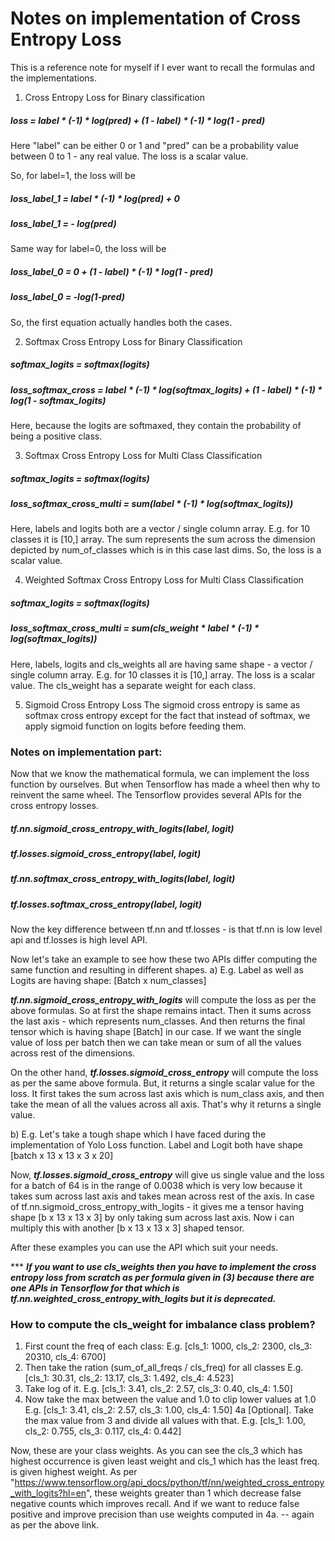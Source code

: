 # Notes on implementation of Cross Entropy Loss

This is a reference note for myself if I ever want to recall the formulas and the implementations.


1) Cross Entropy Loss for Binary classification

##### ___loss = label * (-1) * log(pred) + (1 - label) * (-1) * log(1 - pred)___

Here "label" can be either 0 or 1 and "pred" can be a probability value between 0 to 1 - any real value. The loss is a scalar value.

So, for label=1, the loss will be
##### ___loss_label_1 = label * (-1) * log(pred) + 0___
##### ___loss_label_1 = - log(pred)___

Same way for label=0, the loss will be
##### ___loss_label_0 = 0 + (1 - label) * (-1) * log(1 - pred)___
##### ___loss_label_0 = -log(1-pred)___

So, the first equation actually handles both the cases.


2) Softmax Cross Entropy Loss for Binary Classification

##### ___softmax_logits = softmax(logits)___
##### ___loss_softmax_cross = label * (-1) * log(softmax_logits) + (1 - label) * (-1) * log(1 - softmax_logits)___

Here, because the logits are softmaxed, they contain the probability of being a positive class.


3) Softmax Cross Entropy Loss for Multi Class Classification
##### ___softmax_logits = softmax(logits)___
##### ___loss_softmax_cross_multi = sum(label * (-1) * log(softmax_logits))___

Here, labels and logits both are a vector / single column array. E.g. for 10 classes it is [10,] array.
The sum represents the sum across the dimension depicted by num_of_classes which is in this case last dims. So, the loss is a scalar value.


4) Weighted Softmax Cross Entropy Loss for Multi Class Classification
##### ___softmax_logits = softmax(logits)___
##### ___loss_softmax_cross_multi = sum(cls_weight * label * (-1) * log(softmax_logits))___

Here, labels, logits and cls_weights all are having same shape - a vector / single column array. E.g. for 10 classes it is [10,] array.
The loss is a scalar value.
The cls_weight has a separate weight for each class.


5) Sigmoid Cross Entropy Loss
The sigmoid cross entropy is same as softmax cross entropy except for the fact that instead of softmax, we apply sigmoid function on logits before feeding them.



### Notes on implementation part:
Now that we know the mathematical formula, we can implement the loss function by ourselves.
But when Tensorflow has made a wheel then why to reinvent the same wheel.
The Tensorflow provides several APIs for the cross entropy losses.

##### ___tf.nn.sigmoid_cross_entropy_with_logits(label, logit)___
##### ___tf.losses.sigmoid_cross_entropy(label, logit)___
##### ___tf.nn.softmax_cross_entropy_with_logits(label, logit)___
##### ___tf.losses.softmax_cross_entropy(label, logit)___

Now the key difference between tf.nn and tf.losses - is that tf.nn is low level api and tf.losses is high level API.

Now let's take an example to see how these two APIs differ computing the same function and resulting in different shapes.
a) E.g. Label as well as Logits are having shape: [Batch x num_classes] 

___tf.nn.sigmoid_cross_entropy_with_logits___ will compute the loss as per the above formulas. So at first the shape remains intact. Then it sums across the last axis - which represents num_classes. And then returns the final tensor which is having shape [Batch] in our case. If we want the single value of loss per batch then we can take mean or sum of all the values across rest of the dimensions.

On the other hand, ___tf.losses.sigmoid_cross_entropy___ will compute the loss as per the same above formula. But, it returns a single scalar value for the loss. It first takes the sum across last axis which is num_class axis, and then take the mean of all the values across all axis. That's why it returns a single value.

b) E.g. Let's take a tough shape which I have faced during the implementation of Yolo Loss function.
Label and Logit both have shape [batch x 13 x 13 x 3 x 20]

Now, ___tf.losses.sigmoid_cross_entropy___ will give us single value and the loss for a batch of 64 is in the range of 0.0038 which is very low because it takes sum across last axis and takes mean across rest of the axis.
In case of tf.nn.sigmoid_cross_entropy_with_logits - it gives me a tensor having shape [b x 13 x 13 x 3] by only taking sum across last axis. Now i can multiply this with another [b x 13 x 13 x 3] shaped tensor.


After these examples you can use the API which suit your needs.


*** ___If you want to use cls_weights then you have to implement the cross entropy loss from scratch as per formula given in (3) because there are one APIs in Tensorflow for that which is tf.nn.weighted_cross_entropy_with_logits but it is deprecated.___





### How to compute the cls_weight for imbalance class problem?


1. First count the freq of each class:
	E.g. [cls_1: 1000, cls_2: 2300, cls_3: 20310, cls_4: 6700]
2. Then take the ration (sum_of_all_freqs / cls_freq) for all classes
	E.g. [cls_1: 30.31, cls_2: 13.17, cls_3: 1.492, cls_4: 4.523]
3. Take log of it.
	E.g. [cls_1: 3.41, cls_2: 2.57, cls_3: 0.40, cls_4: 1.50]
4. Now take the max between the value and 1.0 to clip lower values at 1.0
	E.g. [cls_1: 3.41, cls_2: 2.57, cls_3: 1.00, cls_4: 1.50]
4a [Optional]. Take the max value from 3 and divide all values with that.
	E.g. [cls_1: 1.00, cls_2: 0.755, cls_3: 0.117, cls_4: 0.442]

Now, these are your class weights. As you can see the cls_3 which has highest occurrence is given least weight and cls_1 which has the least freq. is given highest weight.
As per "https://www.tensorflow.org/api_docs/python/tf/nn/weighted_cross_entropy_with_logits?hl=en", these weights greater than 1 which decrease false negative counts which improves recall.
And if we want to reduce false positive and improve precision than use weights computed in 4a. -- again as per the above link.

